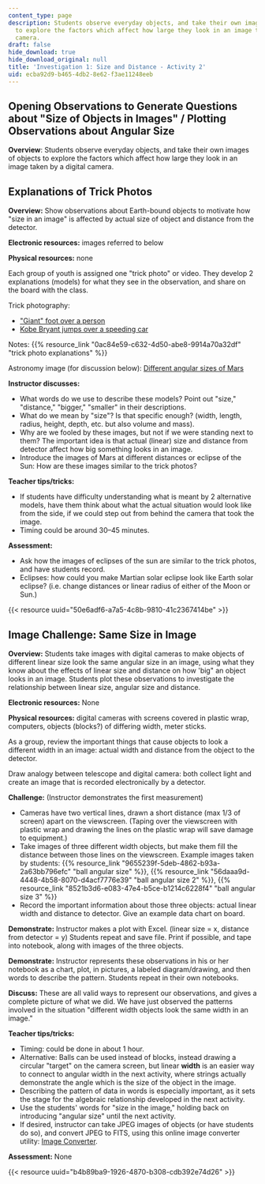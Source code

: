 ```yaml
---
content_type: page
description: Students observe everyday objects, and take their own images of objects
  to explore the factors which affect how large they look in an image taken by a digital
  camera.
draft: false
hide_download: true
hide_download_original: null
title: 'Investigation 1: Size and Distance - Activity 2'
uid: ecba92d9-b465-4db2-8e62-f3ae11248eeb
---
```

## **Opening Observations to Generate Questions about "Size of Objects in Images" / Plotting Observations about Angular Size**

**Overview**: Students observe everyday objects, and take their own images of objects to explore the factors which affect how large they look in an image taken by a digital camera.

## **Explanations of Trick Photos**

**Overview:** Show observations about Earth-bound objects to motivate how "size in an image" is affected by actual size of object and distance from the detector.

**Electronic resources:** images referred to below

**Physical resources:** none

Each group of youth is assigned one "trick photo" or video. They develop 2 explanations (models) for what they see in the observation, and share on the board with the class. 

Trick photography:

- ["Giant" foot over a person](http://www.lib.unc.edu/blogs/morton/index.php/2007/11/amazing-trick-photography/) 
- [Kobe Bryant jumps over a speeding car](http://www.youtube.com/watch?feature=player_embedded&v=BIWeEFV59d4) 

Notes: {{% resource_link "0ac84e59-c632-4d50-abe8-9914a70a32df" "trick photo explanations" %}}

Astronomy image (for discussion below): [Different angular sizes of Mars](http://www.astronet.ru/db/msg/1228751/eng/) 

**Instructor discusses:**

- What words do we use to describe these models? Point out "size," "distance," "bigger," "smaller" in their descriptions.
- What do we mean by "size"? Is that specific enough? (width, length, radius, height, depth, etc. but also volume and mass).
- Why are we fooled by these images, but not if we were standing next to them? The important idea is that actual (linear) size and distance from detector affect how big something looks in an image.
- Introduce the images of Mars at different distances or eclipse of the Sun: How are these images similar to the trick photos?

**Teacher tips/tricks:**

- If students have difficulty understanding what is meant by 2 alternative models, have them think about what the actual situation would look like from the side, if we could step out from behind the camera that took the image.
- Timing could be around 30–45 minutes.

**Assessment:**

- Ask how the images of eclipses of the sun are similar to the trick photos, and have students record.
- Eclipses: how could you make Martian solar eclipse look like Earth solar eclipse? (i.e. change distances or linear radius of either of the Moon or Sun.)

{{< resource uuid="50e6adf6-a7a5-4c8b-9810-41c2367414be" >}}

## **Image Challenge: Same Size in Image**

**Overview:** Students take images with digital cameras to make objects of different linear size look the same angular size in an image, using what they know about the effects of linear size and distance on how 'big" an object looks in an image. Students plot these observations to investigate the relationship between linear size, angular size and distance.

**Electronic resources:** None

**Physical resources:** digital cameras with screens covered in plastic wrap, computers, objects (blocks?) of differing width, meter sticks.

As a group, review the important things that cause objects to look a different width in an image: actual width and distance from the object to the detector.

Draw analogy between telescope and digital camera: both collect light and create an image that is recorded electronically by a detector.

**Challenge:** (Instructor demonstrates the first measurement)

- Cameras have two vertical lines, drawn a short distance (max 1/3 of screen) apart on the viewscreen. (Taping over the viewscreen with plastic wrap and drawing the lines on the plastic wrap will save damage to equipment.)
- Take images of three different width objects, but make them fill the distance between those lines on the viewscreen. Example images taken by students: {{% resource_link "9655239f-5deb-4862-b93a-2a63bb796efc" "ball angular size" %}}, {{% resource_link "56daaa9d-4448-4b58-8070-d4acf7776e39" "ball angular size 2" %}}, {{% resource_link "8521b3d6-e083-47e4-b5ce-b1214c6228f4" "ball angular size 3" %}}
- Record the important information about those three objects: actual linear width and distance to detector. Give an example data chart on board.

**Demonstrate:** Instructor makes a plot with Excel. (linear size = x, distance from detector = y) Students repeat and save file. Print if possible, and tape into notebook, along with images of the three objects.

**Demonstrate:** Instructor represents these observations in his or her notebook as a chart, plot, in pictures, a labeled diagram/drawing, and then words to describe the pattern. Students repeat in their own notebooks.

**Discuss:** These are all valid ways to represent our observations, and gives a complete picture of what we did. We have just observed the patterns involved in the situation "different width objects look the same width in an image."

**Teacher tips/tricks:**

- Timing: could be done in about 1 hour.
- Alternative: Balls can be used instead of blocks, instead drawing a circular "target" on the camera screen, but linear **width** is an easier way to connect to angular width in the next activity, where strings actually demonstrate the angle which is the size of the object in the image.
- Describing the pattern of data in words is especially important, as it sets the stage for the algebraic relationship developed in the next activity.
- Use the students' words for "size in the image," holding back on introducing "angular size" until the next activity.
- If desired, instructor can take JPEG images of objects (or have students do so), and convert JPEG to FITS, using this online image converter utility: [Image Converter](http://www.online-utility.org/image_converter.jsp?outputType=FITS).

**Assessment:** None

{{< resource uuid="b4b89ba9-1926-4870-b308-cdb392e74d26" >}}